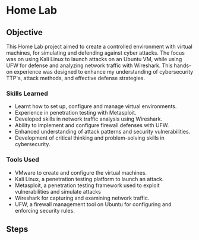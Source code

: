 # Home Lab

## Objective

This Home Lab project aimed to create a controlled environment with virtual machines, for simulating and defending against cyber attacks. The focus was on using Kali Linux to launch attacks on an Ubuntu VM, while using UFW for defense and analyzing network traffic with Wireshark. This hands-on experience was designed to enhance my understanding of cybersecurity TTP's, attack methods, and effective defense strategies.

### Skills Learned

- Learnt how to set up, configure and manage virtual environments.
- Experience in penetration testing with Metasploit.
- Developed skills in network traffic analysis using Wireshark.
- Ability to implement and configure firewall defenses with UFW.
- Enhanced understanding of attack patterns and security vulnerabilities.
- Development of critical thinking and problem-solving skills in cybersecurity.

### Tools Used

- VMware to create and configure the virtual machines.
- Kali Linux, a penetration testing platform to launch an attack.
- Metasploit, a penetration testing framework used to exploit vulnerabilities and simulate attacks
- Wireshark for capturing and examining network traffic.
- UFW, a firewall management tool on Ubuntu for configuring and enforcing security rules.

## Steps

